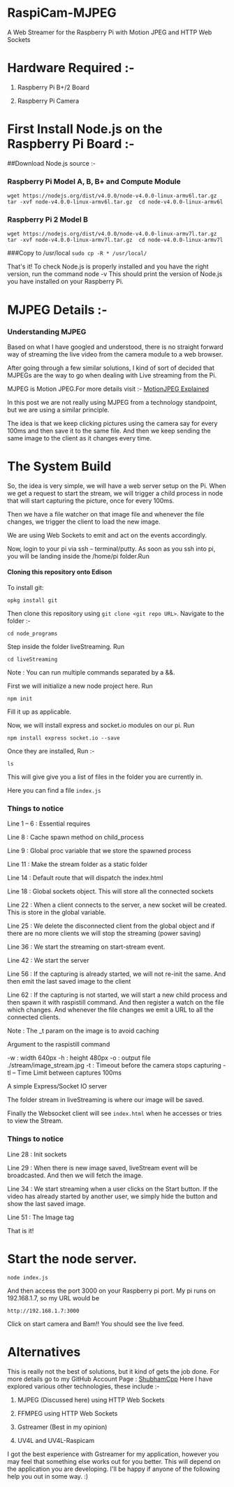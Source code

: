 # RaspiCam-MJPEG
A Web Streamer for the Raspberry Pi with Motion JPEG and HTTP Web Sockets

# Hardware Required :-
1. Raspberry Pi B+/2 Board

2. Raspberry Pi Camera

# First Install Node.js on the Raspberry Pi Board :-

##Download Node.js source :-

### Raspberry Pi Model A, B, B+ and Compute Module

` wget https://nodejs.org/dist/v4.0.0/node-v4.0.0-linux-armv6l.tar.gz 
tar -xvf node-v4.0.0-linux-armv6l.tar.gz 
cd node-v4.0.0-linux-armv6l `

### Raspberry Pi 2 Model B 

` wget https://nodejs.org/dist/v4.0.0/node-v4.0.0-linux-armv7l.tar.gz 
tar -xvf node-v4.0.0-linux-armv7l.tar.gz 
cd node-v4.0.0-linux-armv7l `

###Copy to /usr/local
` sudo cp -R * /usr/local/ `

That's it! To check Node.js is properly installed and you have the right version, run the command node -v
This should print the version of Node.js you have installed on your Raspberry Pi.

# MJPEG Details :-
### Understanding MJPEG

Based on what I have googled and understood, there is no straight forward way of streaming the live video from the camera module to a web browser.

After going through a few similar solutions, I kind of sort of decided that MJPEGs are the way to go when dealing with Live streaming from the Pi.

MJPEG is Motion JPEG.For more details visit :- [MotionJPEG Explained](https://www.youtube.com/watch?v=jculwCLhn8Y)

In this post we are not really using MJPEG from a technology standpoint, but we are using a similar principle.

The idea is that we keep clicking pictures using the camera say for every 100ms and then save it to the same file. And then we keep sending the same image to the client as it changes every time.

# The System Build
So, the idea is very simple, we will have a web server setup on the Pi. When we get a request to start the stream, we will trigger a child process in node that will start capturing the picture, once for every 100ms.

Then we have a file watcher on that image file and whenever the file changes, we trigger the client to load the new image.

We are using Web Sockets to emit and act on the events accordingly.

Now, login to your pi via ssh – terminal/putty. As soon as you ssh into pi, you will be landing inside the /home/pi folder.Run
#### Cloning this repository onto Edison

To install git:

    opkg install git

Then clone this repository using `git clone <git repo URL>`.
Navigate to the folder :-

`cd node_programs`

Step inside the folder liveStreaming. Run

`cd liveStreaming`

Note : You can run multiple commands separated by a &&.

First we will initialize a new node project here. Run

`npm init`

Fill it up as applicable.

Now, we will install express and socket.io modules on our pi. Run

`npm install express socket.io --save`

Once they are installed, Run :-

`ls`

This will give give you a list of files in the folder you are currently in. 

Here you can find a file `index.js`

### Things to notice

Line 1 – 6 : Essential requires

Line 8 : Cache spawn method on child_process

Line 9 : Global proc variable that we store the spawned process

Line 11 : Make the stream folder as a static folder

Line 14 : Default route that will dispatch the index.html

Line 18 : Global sockets object. This will store all the connected sockets

Line 22 : When a client connects to the server, a new socket will be created. This is store in the global variable.

Line 25 : We delete the disconnected client from the global object and if there are no more clients we will stop the streaming (power saving)

Line 36 : We start the streaming on start-stream event.

Line 42 : We start the server

Line 56 : If the capturing is already started, we will not re-init the same. And then emit the last saved image to the client

Line 62 : If the capturing is not started, we will start a new child process and then spawn it with raspistill command. And then register a watch on the file which changes. And whenever the file changes we emit a URL to all the connected clients.

Note : The _t param on the image is to avoid caching

Argument to the raspistill command

-w : width 640px
-h : height 480px
-o : output file ./stream/image_stream.jpg
-t : Timeout before the camera stops capturing
-tl – Time Limit between captures 100ms

A simple Express/Socket IO server

The folder stream in liveStreaming is where our image will be saved.

Finally the Websocket client will see `index.html` when he accesses or tries to view the Stream.

### Things to notice

Line 28 : Init sockets

Line 29 : When there is new image saved, liveStream event will be broadcasted. And then we will fetch the image.

Line 34 : We start streaming when a user clicks on the Start button. If the video has already started by another user, we simply hide the button and show the last saved image.

Line 51 : The Image tag

That is it! 

# Start the node server.

`node index.js`

And then access the port 3000 on your Raspberry pi port. My pi runs on 192.168.1.7, so my URL would be

`http://192.168.1.7:3000`

Click on start camera and Bam!! You should see the live feed.

# Alternatives
This is really not the best of solutions, but it kind of gets the job done.
For more details go to my GitHub Account Page : [ShubhamCpp](https://github.com/ShubhamCpp)
Here I have explored various other technologies, these include :-

1. MJPEG (Discussed here) using HTTP Web Sockets

2. FFMPEG using HTTP Web Sockets

3. Gstreamer (Best in my opinion)

4. UV4L and UV4L-Raspicam

I got the best experience with Gstreamer for my application, however you may feel that something else works out for you better. This will depend on the application you are developing. I'll be happy if anyone of the following help you out in some way. :)
